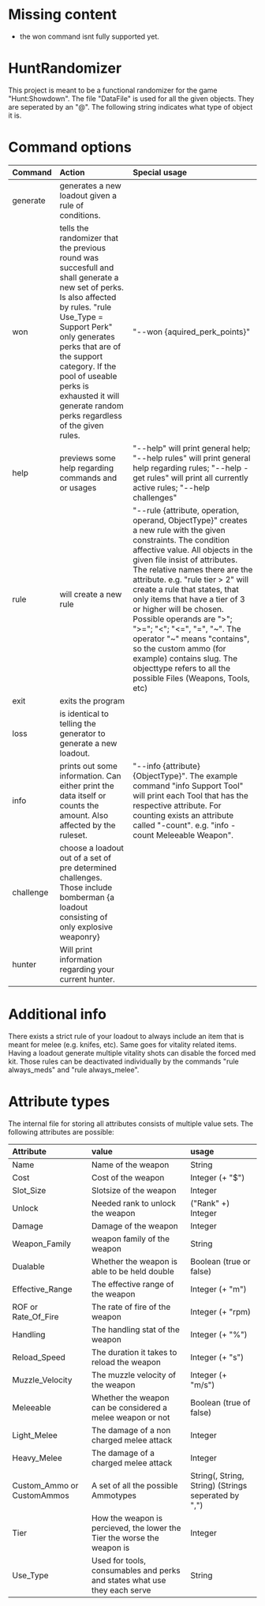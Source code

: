 # Missing content
- the won command isnt fully supported yet.

# HuntRandomizer

This project is meant to be a functional randomizer for the game "Hunt:Showdown".
The file "DataFile" is used for all the given objects. They are seperated by an "@". The following string indicates what type of object it is.

# Command options #

Command | Action | Special usage
| :--- | :--- | :---
generate | generates a new loadout given a rule of conditions. |
won | tells the randomizer that the previous round was succesfull and shall generate a new set of perks. Is also affected by rules. "rule Use_Type = Support Perk" only generates perks that are of the support category. If the pool of useable perks is exhausted it will generate random perks regardless of the given rules. | "--won {aquired_perk_points}"
help | previews some help regarding commands and or usages | "--help" will print general help; "--help rules" will print general help regarding rules; "--help -get rules" will print all currently active rules; "--help challenges" 
rule | will create a new rule | "--rule {attribute, operation, operand, ObjectType}" creates a new rule with the given constraints. The condition affective value. All objects in the given file insist of attributes. The relative names there are the attribute. e.g. "rule tier > 2" will create a rule that states, that only items that have a tier of 3 or higher will be chosen. Possible operands are ">"; ">="; "<"; "<=", "=", "~". The operator "~" means "contains", so the custom ammo (for example) contains slug. The objecttype refers to all the possible Files (Weapons, Tools, etc)
exit | exits the program
loss | is identical to telling the generator to generate a new loadout. 
info | prints out some information. Can either print the data itself or counts the amount. Also affected by the ruleset. | "--info {attribute} {ObjectType}". The example command "info Support Tool" will print each Tool that has the respective attribute. For counting exists an attribute called "-count". e.g. "info -count Meleeable Weapon".
challenge | choose a loadout out of a set of pre determined challenges. Those include bomberman {a loadout consisting of only explosive weaponry}
hunter | Will print information regarding your current hunter.

# Additional info #

There exists a strict rule of your loadout to always include an item that is meant for melee (e.g. knifes, etc). Same goes for vitality related items. Having a loadout generate multiple vitality shots can disable the forced med kit.
Those rules can be deactivated individually by the commands "rule always_meds" and "rule always_melee".

# Attribute types #

The internal file for storing all attributes consists of multiple value sets. The following attributes are possible:

Attribute | value | usage
| :--- | :--- | :---
Name | Name of the weapon | String
Cost | Cost of the weapon | Integer (+ "$") 
Slot_Size | Slotsize of the weapon | Integer
Unlock | Needed rank to unlock the weapon | ("Rank" +) Integer
Damage | Damage of the weapon | Integer
Weapon_Family | weapon family of the weapon | String
Dualable | Whether the weapon is able to be held double | Boolean (true or false)
Effective_Range | The effective range of the weapon | Integer (+ "m")
ROF or Rate_Of_Fire | The rate of fire of the weapon | Integer (+ "rpm)
Handling | The handling stat of the weapon | Integer (+ "%")
Reload_Speed | The duration it takes to reload the weapon | Integer (+ "s")
Muzzle_Velocity | The muzzle velocity of the weapon | Integer (+ "m/s")
Meleeable | Whether the weapon can be considered a melee weapon or not | Boolean (true of false)
Light_Melee | The damage of a non charged melee attack | Integer
Heavy_Melee | The damage of a charged melee attack | Integer
Custom_Ammo or CustomAmmos | A set of all the possible Ammotypes | String(, String, String) (Strings seperated by ",")
Tier | How the weapon is percieved, the lower the Tier the worse the weapon is | Integer
Use_Type | Used for tools, consumables and perks and states what use they each serve | String
